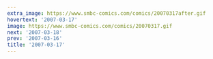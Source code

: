 ```yaml
---
extra_image: https://www.smbc-comics.com/comics/20070317after.gif
hovertext: '2007-03-17'
image: https://www.smbc-comics.com/comics/20070317.gif
next: '2007-03-18'
prev: '2007-03-16'
title: '2007-03-17'
---
```


